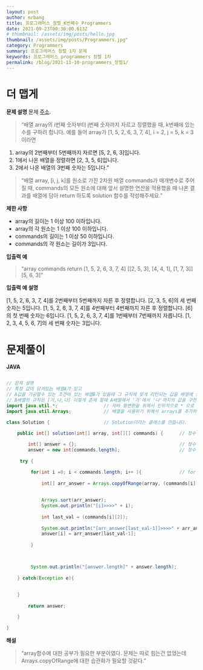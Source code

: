 ```yaml
---
layout: post
author: mrbang
title: 프로그래머스_정렬_K번째수_Programmers
date: 2021-09-23T00:30:00.613Z
# thumbnail: /assets/img/posts/hello.jpg
thumbnail: /assets/img/posts/Programmers.jpg"
category: Programmers
summary: 프로그래머스 정렬 1차 문제 
keywords: 프로그래머스 programmers 정렬 1차 
permalink: /blog/2021-11-10-programmers_정렬1/
---
```

# 더 맵게

**문제 설명** 문제 [주소](https://programmers.co.kr/learn/courses/30/lessons/42748?language=java).

> “배열 array의 i번째 숫자부터 j번째 숫자까지 자르고 정렬했을 때, k번째에 있는 수를 구하려 합니다.
예를 들어 array가 [1, 5, 2, 6, 3, 7, 4], i = 2, j = 5, k = 3이라면
1. array의 2번째부터 5번째까지 자르면 [5, 2, 6, 3]입니다.
2. 1에서 나온 배열을 정렬하면 [2, 3, 5, 6]입니다.
3. 2에서 나온 배열의 3번째 숫자는 5입니다.”

> “배열 array, [i, j, k]를 원소로 가진 2차원 배열 commands가 매개변수로 주어질 때, commands의 모든 원소에 대해 앞서 설명한 연산을 적용했을 때 나온 결과를 배열에 담아 return 하도록 solution 함수를 작성해주세요.”

**제한 사항** 

* array의 길이는 1 이상 100 이하입니다.
* array의 각 원소는 1 이상 100 이하입니다.
* commands의 길이는 1 이상 50 이하입니다.
* commands의 각 원소는 길이가 3입니다.

**입출력 예** 

> “array	            commands	                        return
[1, 5, 2, 6, 3, 7, 4]	[[2, 5, 3], [4, 4, 1], [1, 7, 3]]	[5, 6, 3]”

**입출력 예 설명** 

[1, 5, 2, 6, 3, 7, 4]를 2번째부터 5번째까지 자른 후 정렬합니다. [2, 3, 5, 6]의 세 번째 숫자는 5입니다.
[1, 5, 2, 6, 3, 7, 4]를 4번째부터 4번째까지 자른 후 정렬합니다. [6]의 첫 번째 숫자는 6입니다.
[1, 5, 2, 6, 3, 7, 4]를 1번째부터 7번째까지 자릅니다. [1, 2, 3, 4, 5, 6, 7]의 세 번째 숫자는 3입니다.

# 문제풀이 

**JAVA** 
```java

// 문제 설명 
// 특정 값이 담겨있는 배열A가 있고 
// A값을 가공할수 있는 조건이 있는 배열B가 있을때 그 규칙에 맞게 리턴되는 값을 배열에 담아서 리턴하는 문제이다. 
// B배열의 규칙은 [가,나,다] 이렇게 존재 할때 A배열에서 '가'에서 '나'까지의 값을 구한뒤 '다'번째 값을 배열에 담아서 리턴하는 문제이다. 
import java.util.*;                 // 자바 형변환을 위해서 인위적으로 * 으로 선언
import java.util.Arrays;            // 배열을 사용하기 위해서 arrays를 추가하였으나 형변환을 위해서 *을 선언하였는데 형변환만 진행되는 IMPORT내역 찾아보기 

class Solution {                    // Solution이라는 클래스를 만듭니다. 

    public int[] solution(int[] array, int[][] commands) {      // 정수형 solution은 2개의 매개변수를 받는데 정수형배열 array, 정수형2차원 배열 commands를 받는다. 
        
        int[] answer = {};                                      // 정수형 배열 answer을 선언한다. 
        answer = new int[commands.length];                      // 정수형 배열에 대한 크기 선언을 한다.   (크기를 지정하지 않으면 배열에 값을 못넣는다.)
        
     try {

         for(int i =0; i < commands.length; i++ ){              // for 문을 시작하는데 B배열에 대한 길이만큼 진행한다. 문제예시는 3개가 있으므로 3개까지 진행 된다. 
        
             int[] arr_answer = Arrays.copyOfRange(array, (commands[i][0])-1 , commands[i][1] );        // Arrays.copyOfRange 함수를 이용하여 B조건에 해당되는 값을 구한다. 
                                                                                                        // Arrays.copyOfRange는 (배열, 시작, 종료) 이렇게 하면 배열에서 시작열에서 종료열에 대한 값을 선택하여 값을 리턴하게 된다.  B배열 2,5,3 이렇게 있으면 배열에서 2번째에서 5번째 까지 값을 리턴하게 되는데 배열은 0부터 시작하게 되니 [1, 5, 2, 6, 3, 7, 4]에서 2,6,3이 리턴이 된다. 2,5로 해당 함수를 실행하면 2,6,3으로 리턴이 된다. 그러므로 시작값에서 -1을 진행하며 2번째부터 시작한다는것을 명시해 주었다. 
             
             Arrays.sort(arr_answer);                                                                   // Arrays.sort를 통해서 오름차순 정렬을 진행
             System.out.println("[i]>>>>" + i);
             
             int last_val = (commands[i][2]);                                                           // B배열의 3번째 값을 담아둔다.                
             
             System.out.println("[arr_answer[last_val-1]]>>>>" + arr_answer[last_val-1]);
             answer[i] = arr_answer[last_val-1];                                                        // 구한 값을 담을 answer배열에 i번째에 해당값을 추가해둔다. 
                
         }


         
         System.out.println("[answer.length]" + answer.length);
         
    } catch(Exception e){
    
    
    }          
        
        return answer;

    }

}

```

**해설** 

> “array함수에 대한 공부가 필요한 부분이였다. 문제는 따로 힘는건 없었는데 Arrays.copyOfRange에 대한 습관화가 필요할 것같다.”
